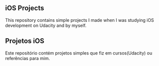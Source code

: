 ## iOS Projects

This repository contains simple projects I made when I was studying iOS development on Udacity and by myself.

## Projetos iOS

Este repositório contém projetos simples que fiz em cursos(Udacity) ou referências para mim.
